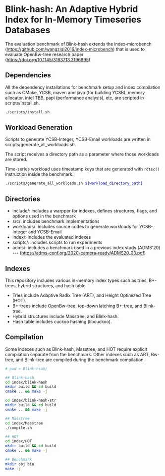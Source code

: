 Blink-hash: An Adaptive Hybrid Index for In-Memory Timeseries Databases
========================================================================

The evaluation benchmark of Blink-hash extends the index-microbench (https://github.com/wangziqi2016/index-microbench) that is used to evaluate OpenBw-tree research paper (https://doi.org/10.1145/3183713.3196895).

## Dependencies ##

All the dependency installations for benchmark setup and index compilation such as CMake, YCSB, maven and java (for building YCSB), memory allocator, intel TBB, papi (performance analysis), etc, are scripted in scripts/install.sh.
```sh
./scripts/install.sh
```

## Workload Generation ## 

Scripts to generate YCSB-Integer, YCSB-Email workloads are written in scripts/generate_all_workloads.sh.

The script receives a directory path as a parameter where those workloads are stored.

Time-series workload uses timestamp keys that are generated with `rdtsc()` instruction inside the benchmark.

```sh
./scripts/generate_all_workloads.sh ${workload_directory_path}
```

## Directories ##

* include/: includes a warpper for indexes, defines structures, flags, and options used in the benchmark
* src/: includes benchmark implementations
* workloads/: includes source codes to generate workloads for YCSB-Integer and YCSB-Email
* index/: includes the evaluated indexes
* scripts/: includes scripts to run experiments
* adms/: includes a benchmark used in a previous index study (ADMS'20) --- (https://adms-conf.org/2020-camera-ready/ADMS20_03.pdf)


## Indexes ##

This repository includes various in-memory index types such as tries, B+-trees, hybrid structures, and hash table.
* Tries include Adaptive Radix Tree (ART), and Height Optimized Tree (HOT).
* B+-trees include OpenBw-tree, top-down latching B+-tree, and Blink-tree.
* Hybrid structures include Masstree, and Blink-hash.
* Hash table includes cuckoo hashing (libcuckoo).


## Compilation ##

Some indexes such as Blink-hash, Masstree, and HOT require explicit compilation separate from the benchmark.
Other indexes such as ART, Bw-tree, and Blink-tree are compiled during the benchmark compilation.

```sh
# pwd = Blink-hsah/

## Blink-hash
cd index/blink-hash
mkdir build && cd build
cmake .. && make -j

cd index/blink-hash-str
mkdir build && cd build
cmake .. && make -j

## Masstree
cd index/Masstree
./compile.sh

## HOT
cd index/HOT
mkdir build && cd build
cmake .. && make -j

## Benchmark
mkdir obj bin
make -j
```
